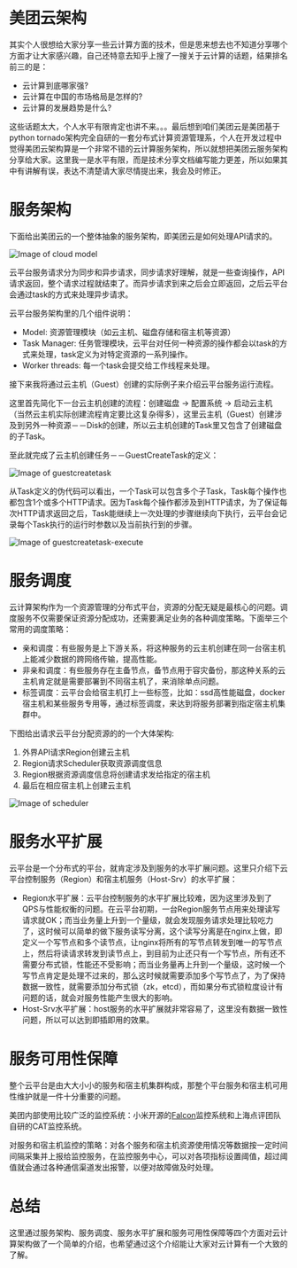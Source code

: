 # 美团云架构

其实个人很想给大家分享一些云计算方面的技术，但是思来想去也不知道分享哪个方面才让大家感兴趣，自己还特意去知乎上搜了一搜关于云计算的话题，结果排名前三的是：

*	云计算到底哪家强?
*	云计算在中国的市场格局是怎样的?
*	云计算的发展趋势是什么?

这些话题太大，个人水平有限肯定也讲不来。。。最后想到咱们美团云是美团基于python tornado架构完全自研的一套分布式计算资源管理系，个人在开发过程中觉得美团云架构算是一个非常不错的云计算服务架构，所以就想把美团云服务架构分享给大家。这里我一是水平有限，而是技术分享文档编写能力更差，所以如果其中有讲解有误，表达不清楚请大家尽情提出来，我会及时修正。

# 服务架构

下面给出美团云的一个整体抽象的服务架构，即美团云是如何处理API请求的。

![Image of cloud model](https://github.com/richardissuperman/sy0901/blob/master/万仔仁-Cloud-Computing101/images/cloud-model.png?raw=true)

云平台服务请求分为同步和异步请求，同步请求好理解，就是一些查询操作，API请求返回，整个请求过程就结束了。而异步请求到来之后会立即返回，之后云平台会通过task的方式来处理异步请求。

云平台服务架构里的几个组件说明：

*	Model: 资源管理模块（如云主机、磁盘存储和宿主机等资源）
*   Task Manager: 任务管理模块，云平台对任何一种资源的操作都会以task的方式来处理，task定义为对特定资源的一系列操作。
*   Worker threads: 每一个task会提交给工作线程来处理。

接下来我将通过云主机（Guest）创建的实际例子来介绍云平台服务运行流程。

这里首先简化下一台云主机创建的流程：创建磁盘 -> 配置系统 -> 启动云主机（当然云主机实际创建流程肯定要比这复杂得多），这里云主机（Guest）创建涉及到另外一种资源－－Disk的创建，所以云主机创建的Task里又包含了创建磁盘的子Task。

至此就完成了云主机创建任务－－GuestCreateTask的定义：

![Image of guestcreatetask](https://github.com/richardissuperman/sy0901/blob/master/万仔仁-Cloud-Computing101/images/guestcreatetask.png?raw=true)

从Task定义的伪代码可以看出，一个Task可以包含多个子Task，Task每个操作也都包含1个或多个HTTP请求。因为Task每个操作都涉及到HTTP请求，为了保证每次HTTP请求返回之后，Task能继续上一次处理的步骤继续向下执行，云平台会记录每个Task执行的运行时参数以及当前执行到的步骤。

![Image of guestcreatetask-execute](https://github.com/richardissuperman/sy0901/blob/master/万仔仁-Cloud-Computing101/images/guestcreatetask-execute.png?raw=true)

# 服务调度

云计算架构作为一个资源管理的分布式平台，资源的分配无疑是最核心的问题。调度服务不仅需要保证资源分配成功，还需要满足业务的各种调度策略。下面举三个常用的调度策略：
*	亲和调度：有些服务是上下游关系，将这种服务的云主机创建在同一台宿主机上能减少数据的跨网络传输，提高性能。
*	非亲和调度：有些服务存在主备节点，备节点用于容灾备份，那这种关系的云主机肯定就是需要部署到不同宿主机了，来消除单点问题。
*	标签调度：云平台会给宿主机打上一些标签，比如：ssd高性能磁盘，docker宿主机和某些服务专用等，通过标签调度，来达到将服务部署到指定宿主机集群中。

下图给出请求云平台分配资源的的一个大体架构:
1.	外界API请求Region创建云主机
2.	Region请求Scheduler获取资源调度信息
3.	Region根据资源调度信息将创建请求发给指定的宿主机
4.	最后在相应宿主机上创建云主机

![Image of scheduler](https://github.com/richardissuperman/sy0901/blob/master/万仔仁-Cloud-Computing101/images/sched.png?raw=true)

# 服务水平扩展

云平台是一个分布式的平台，就肯定涉及到服务的水平扩展问题。这里只介绍下云平台控制服务（Region）和宿主机服务（Host-Srv）的水平扩展：

*	Region水平扩展：云平台控制服务的水平扩展比较难，因为这里涉及到了QPS与性能权衡的问题。在云平台初期，一台Region服务节点用来处理读写请求就OK；而当业务量上升到一个量级，就会发现服务请求处理比较吃力了，这时候可以简单的做下服务读写分离，这个读写分离是在nginx上做，即定义一个写节点和多个读节点，让nginx将所有的写节点转发到唯一的写节点上，然后将读请求转发到读节点上，到目前为止还只有一个写节点，所有还不需要分布式锁，性能还不受影响；而当业务量再上升到一个量级，这时候一个写节点肯定是处理不过来的，那么这时候就需要添加多个写节点了，为了保持数据一致性，就需要添加分布式锁（zk，etcd），而如果分布式锁粒度设计有问题的话，就会对服务性能产生很大的影响。
*	Host-Srv水平扩展：host服务的水平扩展就非常容易了，这里没有数据一致性问题，所以可以达到即插即用的效果。

# 服务可用性保障

整个云平台是由大大小小的服务和宿主机集群构成，那整个平台服务和宿主机可用性维护就是一件十分重要的问题。

美团内部使用比较广泛的监控系统：小米开源的[Falcon](http://open-falcon.org/)监控系统和上海点评团队自研的CAT监控系统。

对服务和宿主机监控的策略：对各个服务和宿主机资源使用情况等数据按一定时间间隔采集并上报给监控服务，在监控服务中心，可以对各项指标设置阈值，超过阈值就会通过各种通信渠道发出报警，以便对故障做及时处理。

# 总结

这里通过服务架构、服务调度、服务水平扩展和服务可用性保障等四个方面对云计算架构做了一个简单的介绍，也希望通过这个介绍能让大家对云计算有一个大致的了解。
